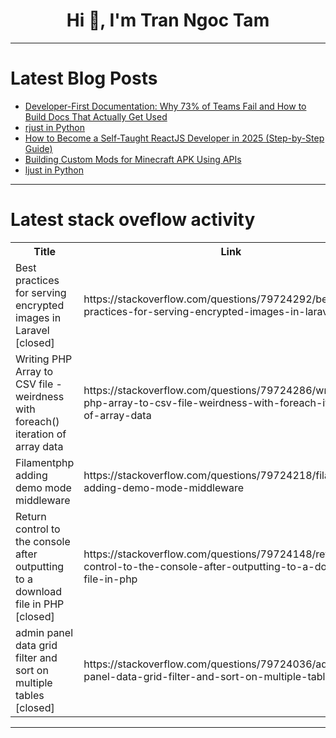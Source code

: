 <h1 align="center">Hi 👋, I'm Tran Ngoc Tam</h1>

---

# Latest Blog Posts 
<!-- BLOG-POST-LIST:START -->
- [Developer-First Documentation: Why 73% of Teams Fail and How to Build Docs That Actually Get Used](https://dev.to/teamcamp/developer-first-documentation-why-73-of-teams-fail-and-how-to-build-docs-that-actually-get-used-36fb)
- [rjust in Python](https://dev.to/hyperkai/rjust-in-python-21kc)
- [How to Become a Self-Taught ReactJS Developer in 2025 &lpar;Step-by-Step Guide&rpar;](https://dev.to/krishm/how-to-become-a-self-taught-reactjs-developer-in-2025-step-by-step-guide-4fe)
- [Building Custom Mods for Minecraft APK Using APIs](https://dev.to/whiteout_survival_281be02/building-custom-mods-for-minecraft-apk-using-apis-3n7a)
- [ljust in Python](https://dev.to/hyperkai/ljust-in-python-1akc)
<!-- BLOG-POST-LIST:END -->

---

# Latest stack oveflow activity
<table>
  <tr><th>Title</th><th>Link</th></tr>
  <!-- STACKOVERFLOW:START --><tr><td>Best practices for serving encrypted images in Laravel [closed]</td><td>https://stackoverflow.com/questions/79724292/best-practices-for-serving-encrypted-images-in-laravel</td></tr><tr><td>Writing PHP Array to CSV file - weirdness with foreach&lpar;&rpar; iteration of array data</td><td>https://stackoverflow.com/questions/79724286/writing-php-array-to-csv-file-weirdness-with-foreach-iteration-of-array-data</td></tr><tr><td>Filamentphp adding demo mode middleware</td><td>https://stackoverflow.com/questions/79724218/filamentphp-adding-demo-mode-middleware</td></tr><tr><td>Return control to the console after outputting to a download file in PHP [closed]</td><td>https://stackoverflow.com/questions/79724148/return-control-to-the-console-after-outputting-to-a-download-file-in-php</td></tr><tr><td>admin panel data grid filter and sort on multiple tables [closed]</td><td>https://stackoverflow.com/questions/79724036/admin-panel-data-grid-filter-and-sort-on-multiple-tables</td></tr><!-- STACKOVERFLOW:END -->
</table>

---



